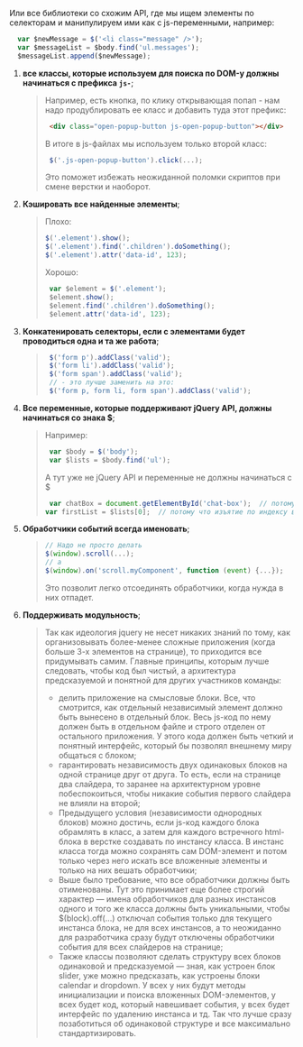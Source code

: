 Или все библиотеки со схожим API, где мы ищем элементы по селекторам и манипулируем ими как с js-переменными, например:
```javascript
  var $newMessage = $('<li class="message" />');
  var $messageList = $body.find('ul.messages');
  $messageList.append($newMessage);
```
1. **все классы, которые используем для поиска по DOM-у должны начинаться с префикса `js-`**;
    > Например, есть кнопка, по клику открывающая попап - нам надо продублировать ее класс и добавить туда этот префикс:
    >```html
    >  <div class="open-popup-button js-open-popup-button"></div>
    >```
    > В итоге в js-файлах мы используем только второй класс:
    >```javascript
    >  $('.js-open-popup-button').click(...);
    >```
    >
    > Это поможет избежать неожиданной поломки скриптов при смене верстки и наоборот.

2. **Кэшировать все найденные элементы**;
    >Плохо:
    >```javascript
    >$('.element').show();
    >$('.element').find('.children').doSomething();
    >$('.element').attr('data-id', 123);
    >```
    >
    >Хорошо:
    >```javascript
    >  var $element = $('.element');
    >  $element.show();
    >  $element.find('.children').doSomething();
    >  $element.attr('data-id', 123);
    >```

3. **Конкатенировать селекторы, если с элементами будет проводиться одна и та же работа**;
    > ```javascript
    >  $('form p').addClass('valid');
    >  $('form li').addClass('valid');
    >  $('form span').addClass('valid');
    >  // - это лучше заменить на это:
    >  $('form p, form li, form span').addClass('valid');
    >```

4. **Все переменные, которые поддерживают jQuery API, должны начинаться со знака $**;
    > Например:
    >```javascript
    >  var $body = $('body');
    >  var $lists = $body.find('ul');
    >```
    >
    > А тут уже не jQuery API и переменные не должны начинаться с $
    >```javascript
    >  var chatBox = document.getElementById('chat-box');  // потому что это нативной метод, который тоже возвращает нативной DOM-элемент
    >var firstList = $lists[0];  // потому что изъятие по индексу возвращает уже нативной DOM-элемент
    >```

5. **Обработчики событий всегда именовать**;
    >```javascript
    > // Надо не просто делать 
    > $(window).scroll(...);
    > // а
    > $(window).on('scroll.myComponent', function (event) {...});
    >```
    > Это позволит легко отсоединять обработчики, когда нужда в них отпадет.

6. **Поддерживать модульность**;
    > Так как идеология jquery не несет никаких знаний по тому, как организовывать более-менее сложные приложения (когда больше 3-х элементов на странице), то приходится все придумывать самим. Главные принципы, которым лучше следовать, чтобы код был чистый, а архитектура предсказуемой и понятной для других участников команды:   
    > * делить приложение на смысловые блоки. Все, что смотрится, как отдельный независимый элемент должно быть вынесено в отдельный блок. Весь js-код по нему должен быть в отдельном файле и строго отделен от остального приложения. У этого кода должен быть четкий и понятный интерфейс, который бы позволял внешнему миру общаться с блоком;
    > * гарантировать независимость двух одинаковых блоков на одной странице друг от друга. То есть, если на странице два слайдера, то заранее на архитектурном уровне побеспокоиться, чтобы никакие события первого слайдера не влияли на второй;
    > * Предыдущего условия (независимости однородных блоков) можно достичь, если js-код каждого блока обрамлять в класс, а затем для каждого встречного html-блока в верстке создавать по инстансу класса. В инстанс класса тогда можно сохранять сам DOM-элемент и потом только через него искать все вложенные элементы и только на них вешать обработчики;
    > * Выше было требование, что все обработчики должны быть отименованы. Тут это принимает еще более строгий характер — имена обработчиков для разных инстансов одного и того же класса должны быть уникальными, чтобы $(block).off(...) отключал события только для текущего инстанса блока, не для всех инстансов, а то неожиданно для разработчика сразу будут отключены обработчики события для всех слайдеров на странице;
    > * Также классы позволяют сделать структуру всех блоков одинаковой и предсказуемой — зная, как устроен блок slider, уже можно предсказать, как устроены блоки calendar и dropdown. У всех у них будут методы инициализации и поиска вложенных DOM-элементов, у всех будет код, который навешивает события, у всех будет интерфейс по удалению инстанса и тд. Так что лучше сразу позаботиться об одинаковой структуре и все максимально стандартизировать.